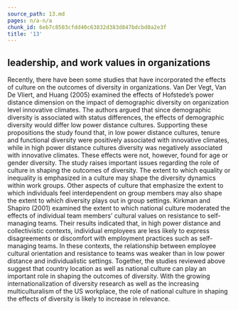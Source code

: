 ```yaml
---
source_path: 13.md
pages: n/a-n/a
chunk_id: 6eb7c8503cfdd40c63832d383d847bdcbd0a2e3f
title: '13'
---
```

## leadership, and work values in organizations

Recently, there have been some studies that have incorporated the effects of culture on the outcomes of diversity in organizations. Van Der Vegt, Van De Vliert, and Huang (2005) examined the effects of Hofstede’s power distance dimension on the impact of demographic diversity on organization level innovative climates. The authors argued that since demographic diversity is associated with status differences, the effects of demographic diversity would differ low power distance cultures. Supporting these propositions the study found that, in low power distance cultures, tenure and functional diversity were positively associated with innovative climates, while in high power distance cultures diversity was negatively associated with innovative climates. These effects were not, however, found for age or gender diversity. The study raises important issues regarding the role of culture in shaping the outcomes of diversity. The extent to which equality or inequality is emphasized in a culture may shape the diversity dynamics within work groups. Other aspects of culture that emphasize the extent to which individuals feel interdependent on group members may also shape the extent to which diversity plays out in group settings. Kirkman and Shapiro (2001) examined the extent to which national culture moderated the effects of individual team members’ cultural values on resistance to self-managing teams. Their results indicated that, in high power distance and collectivistic contexts, individual employees are less likely to express disagreements or discomfort with employment practices such as self-managing teams. In these contexts, the relationship between employee cultural orientation and resistance to teams was weaker than in low power distance and individualistic settings. Together, the studies reviewed above suggest that country location as well as national culture can play an important role in shaping the outcomes of diversity. With the growing internationalization of diversity research as well as the increasing multiculturalism of the US workplace, the role of national culture in shaping the effects of diversity is likely to increase in relevance.
